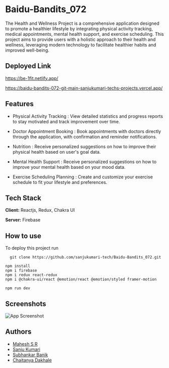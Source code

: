 
# Baidu-Bandits_072

The Health and Wellness Project is a comprehensive application designed to promote a healthier lifestyle by integrating physical activity tracking, medical appointments, mental health support, and exercise scheduling. This project aims to provide users with a holistic approach to their health and wellness, leveraging modern technology to facilitate healthier habits and improved well-being.




## Deployed Link

https://be-1fit.netlify.app/


https://baidu-bandits-072-git-main-sanjukumari-techs-projects.vercel.app/


## Features

- Physical Activity Tracking : View detailed statistics and progress reports to stay motivated and track improvement over time.

- Doctor Appointment Booking : Book appointments with doctors directly through the application, with confirmation and reminder notifications.

- Nutrition  : Receive personalized suggestions on how to improve their physical health based on user's goal data.

- Mental Health Support : Receive personalized suggestions on how to improve your mental health based on your mood data.

- Exercise Scheduling Planning : Create and customize your exercise schedule to fit your lifestyle and preferences.


## Tech Stack

**Client:** Reactjs, Redux, Chakra UI

**Server:** Firebase


## How to use

To deploy this project run

```
  git clone https://github.com/sanjukumari-tech/Baidu-Bandits_072.git
```

````
npm install
npm i firebase
npm i redux react-redux
npm i @chakra-ui/react @emotion/react @emotion/styled framer-motion

npm run dev
````
## Screenshots

![App Screenshot](https://via.placeholder.com/468x300?text=App+Screenshot+Here)


## Authors

- [Mahesh S R](https://github.com/mahesh06111999)
- [Sanju Kumari](https://github.com/sanjukumari-tech)
- [Subhankar Banik](https://github.com/subhankarbanik)
- [Chaitanya Dakhale](https://github.com/Chaitanya-05)

